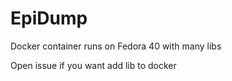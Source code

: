 # EpiDump
Docker container runs on Fedora 40 with many libs

Open issue if you want add lib to docker
